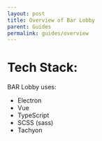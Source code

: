 ```yaml
---
layout: post
title: Overview of Bar Lobby
parent: Guides
permalink: guides/overview
---
```

# Tech Stack:

BAR Lobby uses:
 - Electron
 - Vue
 - TypeScript
 - SCSS (sass)
 - Tachyon
